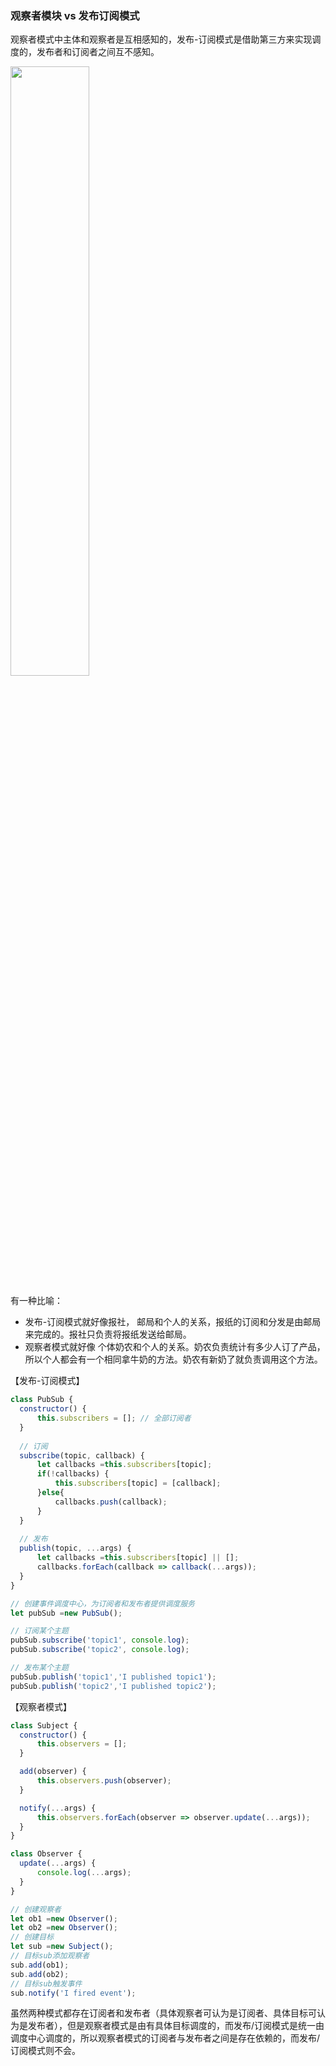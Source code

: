 ### 观察者模块 vs 发布订阅模式

观察者模式中主体和观察者是互相感知的，发布-订阅模式是借助第三方来实现调度的，发布者和订阅者之间互不感知。

<img src="https://user-images.githubusercontent.com/18718461/53536375-228ba180-3b41-11e9-9737-d71f85040cfc.png" width="50%" />

有一种比喻：

- 发布-订阅模式就好像报社， 邮局和个人的关系，报纸的订阅和分发是由邮局来完成的。报社只负责将报纸发送给邮局。
- 观察者模式就好像 个体奶农和个人的关系。奶农负责统计有多少人订了产品，所以个人都会有一个相同拿牛奶的方法。奶农有新奶了就负责调用这个方法。

【发布-订阅模式】

```js
class PubSub {
  constructor() {
      this.subscribers = []; // 全部订阅者
  }
  
  // 订阅
  subscribe(topic, callback) {
      let callbacks =this.subscribers[topic];
      if(!callbacks) {
          this.subscribers[topic] = [callback];
      }else{
          callbacks.push(callback);
      }
  }
  
  // 发布
  publish(topic, ...args) {
      let callbacks =this.subscribers[topic] || [];
      callbacks.forEach(callback => callback(...args));
  }
}

// 创建事件调度中心，为订阅者和发布者提供调度服务
let pubSub =new PubSub();

// 订阅某个主题
pubSub.subscribe('topic1', console.log);
pubSub.subscribe('topic2', console.log);

// 发布某个主题
pubSub.publish('topic1','I published topic1');
pubSub.publish('topic2','I published topic2');
```

【观察者模式】

```js
class Subject {
  constructor() {
      this.observers = [];
  }

  add(observer) {
      this.observers.push(observer);
  }

  notify(...args) {
      this.observers.forEach(observer => observer.update(...args));
  }
}

class Observer {
  update(...args) {
      console.log(...args);
  }
}

// 创建观察者
let ob1 =new Observer();
let ob2 =new Observer();
// 创建目标
let sub =new Subject();
// 目标sub添加观察者
sub.add(ob1);
sub.add(ob2);
// 目标sub触发事件
sub.notify('I fired event');
```

虽然两种模式都存在订阅者和发布者（具体观察者可认为是订阅者、具体目标可认为是发布者），但是观察者模式是由有具体目标调度的，而发布/订阅模式是统一由调度中心调度的，所以观察者模式的订阅者与发布者之间是存在依赖的，而发布/订阅模式则不会。
